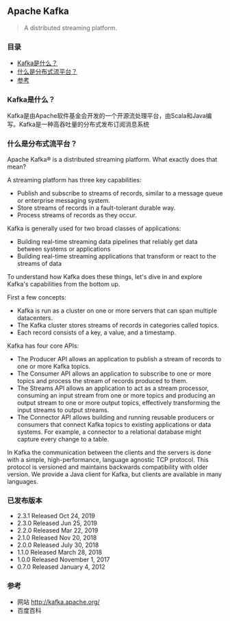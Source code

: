 ## Apache Kafka

> A distributed streaming platform.

### 目录
* [Kafka是什么？](#Kafka是什么？)
* [什么是分布式流平台？](#什么是分布式流平台？)
* [参考](#参考)

### Kafka是什么？

Kafka是由Apache软件基金会开发的一个开源流处理平台，由Scala和Java编写。Kafka是一种高吞吐量的分布式发布订阅消息系统

### 什么是分布式流平台？

Apache Kafka® is a distributed streaming platform. What exactly does that mean?

A streaming platform has three key capabilities:
* Publish and subscribe to streams of records, similar to a message queue or enterprise messaging system.
* Store streams of records in a fault-tolerant durable way.
* Process streams of records as they occur.

Kafka is generally used for two broad classes of applications:
* Building real-time streaming data pipelines that reliably get data between systems or applications
* Building real-time streaming applications that transform or react to the streams of data

To understand how Kafka does these things, let's dive in and explore Kafka's capabilities from the bottom up.

First a few concepts:
* Kafka is run as a cluster on one or more servers that can span multiple datacenters.
* The Kafka cluster stores streams of records in categories called topics.
* Each record consists of a key, a value, and a timestamp.

Kafka has four core APIs:
* The Producer API allows an application to publish a stream of records to one or more Kafka topics.
* The Consumer API allows an application to subscribe to one or more topics and process the stream of records produced to them.
* The Streams API allows an application to act as a stream processor, consuming an input stream from one or more topics and producing an output stream to one or more output topics, effectively transforming the input streams to output streams.
* The Connector API allows building and running reusable producers or consumers that connect Kafka topics to existing applications or data systems. For example, a connector to a relational database might capture every change to a table.

In Kafka the communication between the clients and the servers is done with a simple, high-performance, language agnostic TCP protocol. This protocol is versioned and maintains backwards compatibility with older version. We provide a Java client for Kafka, but clients are available in many languages.

### 已发布版本

* 2.3.1    Released Oct 24, 2019
* 2.3.0    Released Jun 25, 2019
* 2.2.0    Released Mar 22, 2019
* 2.1.0    Released Nov 20, 2018
* 2.0.0    Released July 30, 2018
* 1.1.0    Released March 28, 2018
* 1.0.0    Released November 1, 2017
* 0.7.0    Released January 4, 2012

### 参考
* 网站 http://kafka.apache.org/
* 百度百科